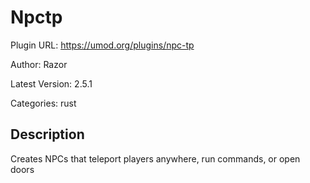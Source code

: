 # Npctp

Plugin URL: https://umod.org/plugins/npc-tp

Author: Razor

Latest Version: 2.5.1

Categories: rust

## Description

Creates NPCs that teleport players anywhere, run commands, or open doors

